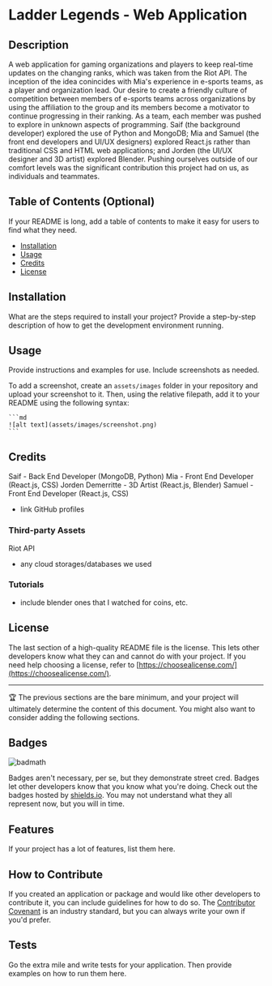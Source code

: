 # Ladder Legends - Web Application

## Description

A web application for gaming organizations and players to keep real-time updates on the changing ranks, which was taken from the Riot API. The inception of the idea conincides with Mia's experience in e-sports teams, as a player and organization lead. Our desire to create a friendly culture of competition between members of e-sports teams across organizations by using the affiliation to the group and its members become a motivator to continue progressing in their ranking. As a team, each member was pushed to explore in unknown aspects of programming. Saif (the background developer) explored the use of Python and MongoDB; Mia and Samuel (the front end developers and UI/UX designers) explored React.js rather than traditional CSS and HTML web applications; and Jorden (the UI/UX designer and 3D artist) explored Blender. Pushing ourselves outside of our comfort levels was the significant contribution this project had on us, as individuals and teammates.

## Table of Contents (Optional)

If your README is long, add a table of contents to make it easy for users to find what they need.

- [Installation](#installation)
- [Usage](#usage)
- [Credits](#credits)
- [License](#license)

## Installation

What are the steps required to install your project? Provide a step-by-step description of how to get the development environment running.

## Usage

Provide instructions and examples for use. Include screenshots as needed.

To add a screenshot, create an `assets/images` folder in your repository and upload your screenshot to it. Then, using the relative filepath, add it to your README using the following syntax:

    ```md
    ![alt text](assets/images/screenshot.png)
    ```

## Credits

Saif - Back End Developer (MongoDB, Python)
Mia - Front End Developer (React.js, CSS)
Jorden Demerritte - 3D Artist (React.js, Blender)
Samuel - Front End Developer (React.js, CSS)
* link GitHub profiles

### Third-party Assets
Riot API
* any cloud storages/databases we used

### Tutorials
* include blender ones that I watched for coins, etc. 

## License

The last section of a high-quality README file is the license. This lets other developers know what they can and cannot do with your project. If you need help choosing a license, refer to [https://choosealicense.com/](https://choosealicense.com/).

---

🏆 The previous sections are the bare minimum, and your project will ultimately determine the content of this document. You might also want to consider adding the following sections.

## Badges

![badmath](https://img.shields.io/github/languages/top/lernantino/badmath)

Badges aren't necessary, per se, but they demonstrate street cred. Badges let other developers know that you know what you're doing. Check out the badges hosted by [shields.io](https://shields.io/). You may not understand what they all represent now, but you will in time.

## Features

If your project has a lot of features, list them here.

## How to Contribute

If you created an application or package and would like other developers to contribute it, you can include guidelines for how to do so. The [Contributor Covenant](https://www.contributor-covenant.org/) is an industry standard, but you can always write your own if you'd prefer.

## Tests

Go the extra mile and write tests for your application. Then provide examples on how to run them here.
